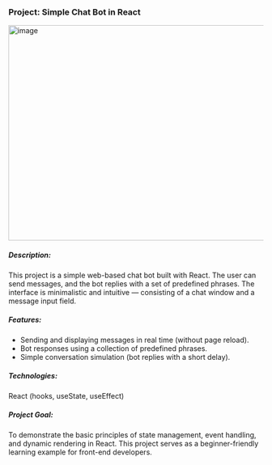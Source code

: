 ### Project: Simple Chat Bot in React

<img width="672" height="426" alt="image" src="https://github.com/user-attachments/assets/b0fb8d7a-2b3e-45c4-80c6-589a0727f804" />


##### Description:
This project is a simple web-based chat bot built with React.
The user can send messages, and the bot replies with a set of predefined phrases.
The interface is minimalistic and intuitive — consisting of a chat window and a message input field.

##### Features:
- Sending and displaying messages in real time (without page reload).
- Bot responses using a collection of predefined phrases.
- Simple conversation simulation (bot replies with a short delay).

##### Technologies:
React (hooks, useState, useEffect)

##### Project Goal:
To demonstrate the basic principles of state management, event handling, and dynamic rendering in React. This project serves as a beginner-friendly learning example for front-end developers.
